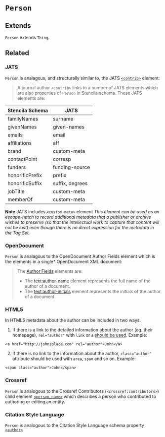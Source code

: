 # `Person`

## Extends

`Person` extends `Thing`.

## Related

### JATS

`Person` is analagous, and structurally similar to, the JATS
[`<contrib>`](https://jats.nlm.nih.gov/archiving/tag-library/1.1/element/contrib.html) element:

> A journal author `<contrib>` links to a number of JATS elements which
> are also properties of `Person` in Stencila schema. These JATS elements are:

| Stencila Schema | JATS            |
|-----------------|-----------------|
| familyNames     | surname         |
| givenNames      | given-names     |
| emails          | email           |
| affiliations    | aff             |
| brand           | custom-meta     |
| contactPoint    | corresp         |
| funders         | funding-source  |
| honorificPrefix | prefix          |
| honorificSuffix | suffix, degrees |
| jobTitle        | custom-meta     |
| memberOf        | custom-meta     |

**Note** JATS includes `<custom-meta>` element
_This element can be used as an escape-hatch to record additional metadata that a publisher or archive wishes to preserve (so that the intellectual work to capture that content will not be lost) even though there is no direct expression for the metadata in the Tag Set._

### OpenDocument

`Person` is analagous to the OpenDocument Author Fields element which is the elements in a single* OpenDocument XML document:

> The [Author Fields](http://docs.oasis-open.org/office/v1.2/os/OpenDocument-v1.2-os-part1.html#__RefHeading__1415310_253892949) elements are: 
> - The <text:author-name> element represents the full name of the author of a document.
> - The <text:author-initials> element represents the initials of the author of a document.


### HTML5

In HTML5 metadata about the author can be included in two ways.

1. If there is a link to the detailed information about the author (eg. their homepage), `rel="author"` with `link` or `a` [should be used](https://html.spec.whatwg.org/multipage/links.html#link-type-author).
   Example:

```
<a href="http://johnsplace.com" rel="author">John</a>
```

2. If there is no link to the information about the author, `class="author"` attribute should be used with `area`, `span` and so on.
   Example:

```
<span class="author">John</span>
```

### Crossref

`Person` is analogous to the Crossref Contributors (`<crossref:contributors>`) child element 
[`<person_name>`](https://data.crossref.org/reports/help/schema_doc/4.4.0/relations_xsd.html#http___www.crossref.org_relations.xsd_person_name) which describes a person who contributed to authoring or editing an entity. 


### Citation Style Language

`Person` is analogous to the Citation Style Language schema property [`<author>`](https://raw.githubusercontent.com/citation-style-language/schema/master/csl-data.json)
